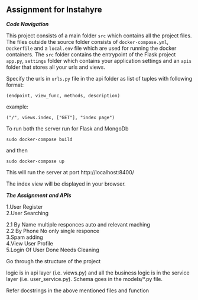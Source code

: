 ## Assignment for Instahyre

***Code Navigation***

This project consists of a main folder `src` which contains all the project files. The files outside the source folder consists of `docker-compose.yml`, `Dockerfile` and a `local.env` file which are used for running the docker containers. The `src` folder contains the entrypoint of the Flask project `app.py`, `settings` folder which contains your application settings and an `apis` folder that stores all your urls and views.

Specify the urls in `urls.py` file in the api folder as list of tuples with following format:

    (endpoint, view_func, methods, description)
example:

    ("/", views.index, ["GET"], "index page")



To run both the server run for Flask and MongoDb

    sudo docker-compose build
and then

    sudo docker-compose up
This will run the server at port http://localhost:8400/

The index view will be displayed in your browser.


***The Assignment and APIs***


1.User Register \
2.User Searching<p>
	2.1 By Name 	 multiple responces auto and relevant maching \
	2.2 By Phone No    only single responce \
3.Spam adding \
4.View User Profile  
5.Login Of User Done Needs Cleaning 

Go through the structure of the project 

logic is in api layer (i.e. views.py) and all the business logic is in the service layer (i.e. user_service.py).
Schema goes in the models/*.py file.

Refer docstrings in the above mentioned files and function 
